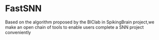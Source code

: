 # FastSNN
Based on the algorithm proposed by the BIClab in SpikingBrain project,we make an open chain of tools to enable users complete a SNN project conveniently
